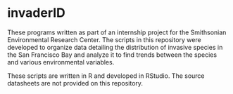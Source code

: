 # invaderID

These programs written as part of an internship project for the Smithsonian Environmental Research Center. The scripts in this repository were developed to organize data 
detailing the distribution of invasive species in the San Francisco Bay and analyze it to find trends between the species and various environmental variables.

These scripts are written in R and developed in RStudio. The source datasheets are not provided on this repository.

